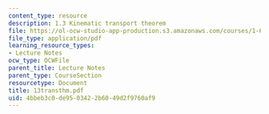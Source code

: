 ```yaml
---
content_type: resource
description: 1.3 Kinematic transport theorem
file: https://ol-ocw-studio-app-production.s3.amazonaws.com/courses/1-63-advanced-fluid-dynamics-of-the-environment-fall-2002/4bbeb3c0de9503422b6049d2f9760af9_13transthm.pdf
file_type: application/pdf
learning_resource_types:
- Lecture Notes
ocw_type: OCWFile
parent_title: Lecture Notes
parent_type: CourseSection
resourcetype: Document
title: 13transthm.pdf
uid: 4bbeb3c0-de95-0342-2b60-49d2f9760af9
---
```

